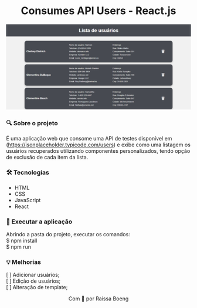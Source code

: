 <h1 align="center">Consumes API Users - React.js</h1>

<img src="consumes-api-react.PNG"/>

### :mag: Sobre o projeto

É uma aplicação web que consome uma API de testes disponível em (https://jsonplaceholder.typicode.com/users) e exibe como uma listagem os usuários recuperados utilizando componentes personalizados, tendo opção de exclusão de cada item da lista.

### 🛠️ Tecnologias

- HTML
- CSS
- JavaScript
- React

### :key: Executar a aplicação

Abrindo a pasta do projeto, executar os comandos: <br/>
$ npm install <br/>
$ npm run <br/>

### :bulb: Melhorias
[ ] Adicionar usuários; <br/>
[ ] Edição de usuários; <br />
[ ] Alteração de template;

<p align="center">Com 💜 por Raissa Boeng</p>
